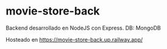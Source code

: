 # movie-store-back

Backend desarrollado en NodeJS con Express. DB: MongoDB


Hosteado en https://movie-store-back.up.railway.app/

